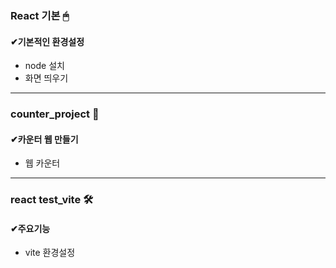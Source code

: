 ### React 기본 🖱
#### ✔기본적인 환경설정
- node 설치
- 화면 띄우기

----------------------
### counter_project 🧭

#### ✔카운터 웹 만들기
- 웹 카운터
----------------------
### react test_vite 🛠️

#### ✔주요기능
- vite 환경설정
